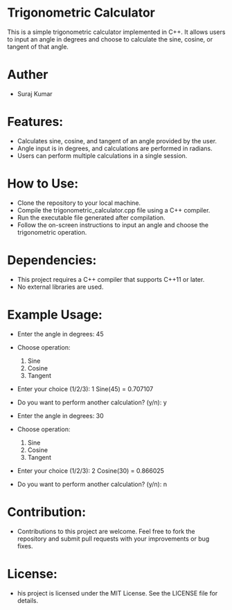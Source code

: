 # Trigonometric Calculator
This is a simple trigonometric calculator implemented in C++. It allows users to input an angle in degrees and choose to calculate the sine, cosine, or tangent of that angle.

# Auther
- Suraj Kumar

# Features:
- Calculates sine, cosine, and tangent of an angle provided by the user.
- Angle input is in degrees, and calculations are performed in radians.
- Users can perform multiple calculations in a single session.

# How to Use:
- Clone the repository to your local machine.
- Compile the trigonometric_calculator.cpp file using a C++ compiler.
- Run the executable file generated after compilation.
- Follow the on-screen instructions to input an angle and choose the trigonometric operation.
  
# Dependencies:
- This project requires a C++ compiler that supports C++11 or later.
- No external libraries are used.

# Example Usage:
- Enter the angle in degrees: 45
- Choose operation:
  1. Sine
  2. Cosine
  3. Tangent
- Enter your choice (1/2/3): 1
  Sine(45) = 0.707107

- Do you want to perform another calculation? (y/n): y
- Enter the angle in degrees: 30
- Choose operation:
  1. Sine
  2. Cosine
  3. Tangent
- Enter your choice (1/2/3): 2
  Cosine(30) = 0.866025

- Do you want to perform another calculation? (y/n): n


# Contribution:
- Contributions to this project are welcome. Feel free to fork the repository and submit pull requests with your improvements or bug fixes.

# License:
- his project is licensed under the MIT License. See the LICENSE file for details.




